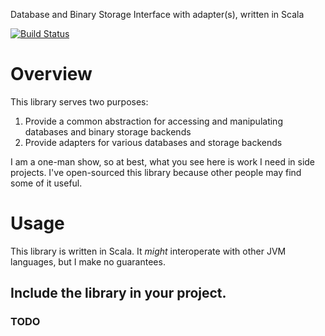 Database and Binary Storage Interface with adapter(s), written in Scala

[![Build Status](https://travis-ci.org/SeanCheatham/scala-storage-wrappers.svg?branch=master)](https://travis-ci.org/SeanCheatham/scala-storage-wrappers)

# Overview
This library serves two purposes:
1. Provide a common abstraction for accessing and manipulating databases and binary storage backends
2. Provide adapters for various databases and storage backends

I am a one-man show, so at best, what you see here is work I need in side projects.  I've open-sourced this library because other people may find some of it useful.

# Usage
This library is written in Scala.  It _might_ interoperate with other JVM languages, but I make no guarantees.

## Include the library in your project.
### TODO